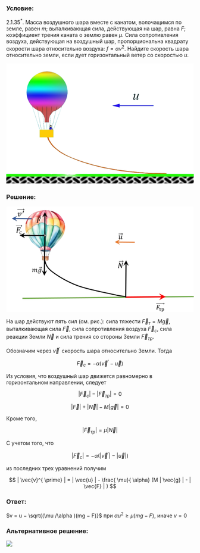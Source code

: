###  Условие:

$2.1.35^*.$ Масса воздушного шара вместе с канатом, волочащимся по земле, равен $m$; выталкивающая сила, действующая на шар, равна $F$; коэффициент трения каната о землю равен $\mu$. Сила сопротивления воздуха, действующая на воздушный шар, пропорциональна квадрату скорости шара относительно воздуха: $f = \alpha v^2$. Найдите скорость шара относительно земли, если дует горизонтальный ветер со скоростью $u$.

![ К задаче 2.1.35 |624x400, 42%](../../img/2.1.35/statement.png)

###  Решение:

![ Силы действующие на воздушный шар |667x374, 59%](../../img/2.1.35/sol.png)

На шар действуют пять сил (см. рис.): сила тяжести $\vec{F}_{т} = M \vec{g}$, выталкивающая сила $\vec{F}$, сила сопротивления воздуха $\vec{F}_{c}$, сила реакции Земли $\vec{N}$ и сила трения со стороны Земли $\vec{F}_{тр}$.

Обозначим через $\vec{v}^{ \prime}$ скорость шара относительно Земли. Тогда

$$
\vec{F}_{c} = - \alpha ( \vec{v}^{ \prime} - \vec{u})
$$

Из условия, что воздушный шар движется равномерно в горизонтальном направлении, следует

$$
| \vec{F}_{c} | - | \vec{F}_{тр} | = 0
$$

$$
| \vec{F}| + | \vec{N}| - M | \vec{g} | = 0
$$

Кроме того,

$$
| \vec{F}_{тр} | = \mu | \vec{N} |
$$

С учетом того, что

$$
| \vec{F}_{c}| = - \alpha ( | \vec{v}^{ \prime} | - | \vec{u} | )
$$

из последних трех уравнений получим

$$
| \vec{v}^{ \prime} | = | \vec{u} | - \frac{ \mu}{ \alpha} (M | \vec{g} | - | \vec{F} | )
$$

###  Ответ:

$v = u − \sqrt{(\mu /\alpha )(mg − F)}$ при $\alpha u^2 \geq \mu (mg − F)$, иначе $v = 0$

###  Альтернативное решение:

![](https://www.youtube.com/embed/9p_hMsd0BGw?t=1153)